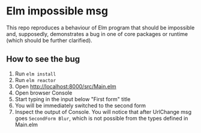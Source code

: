 # Elm impossible msg

This repo reproduces a behaviour of Elm program that should be impossible and,
supposedly, demonstrates a bug in one of core packages or runtime (which should
be further clarified).

## How to see the bug

1. Run `elm install`
2. Run `elm reactor`
3. Open [http://localhost:8000/src/Main.elm](http://localhost:8000/src/Main.elm)
4. Open browser Console
5. Start typing in the input below "First form" title
6. You will be immediately switched to the second form
7. Inspect the output of Console. You will notice that after UrlChange msg goes
`SecondForm Blur`, which is not possible from the types defined in Main.elm
